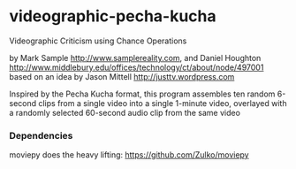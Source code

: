 # videographic-pecha-kucha
Videographic Criticism using Chance Operations

by Mark Sample http://www.samplereality.com,
and Daniel Houghton http://www.middlebury.edu/offices/technology/ct/about/node/497001
based on an idea by Jason Mittell http://justtv.wordpress.com

Inspired by the Pecha Kucha format, this program assembles
ten random 6-second clips from a single video
into a single 1-minute video, overlayed with a
randomly selected 60-second audio clip from the same video

### Dependencies
moviepy does the heavy lifting: https://github.com/Zulko/moviepy
